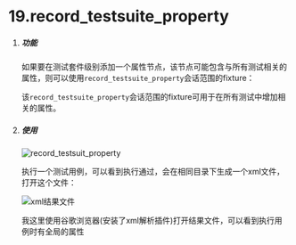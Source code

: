 # 19.record_testsuite_property

1. ##### 功能

	如果要在测试套件级别添加一个属性节点，该节点可能包含与所有测试相关的属性，则可以使用`record_testsuite_property`会话范围的fixture：

	该`record_testsuite_property`会话范围的fixture可用于在所有测试中增加相关的属性。

2. ##### 使用

	![record_testsuit_property](https://lemonliu.oss-cn-beijing.aliyuncs.com/4ff87293f2f04f4407ae3fe46f95378.png)

	执行一个测试用例，可以看到执行通过，会在相同目录下生成一个xml文件，打开这个文件：

	![xml结果文件](https://lemonliu.oss-cn-beijing.aliyuncs.com/a7313d755183af9c3ed3743810d2c65.png)

	我这里使用谷歌浏览器(安装了xml解析插件)打开结果文件，可以看到执行用例时有全局的属性

